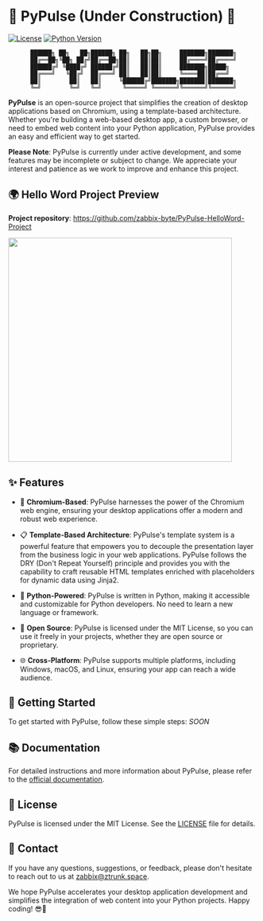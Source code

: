 # 🚧 **PyPulse (Under Construction)** 🚧


[![License](https://img.shields.io/badge/License-MIT-blue.svg)](https://opensource.org/licenses/MIT)
[![Python Version](https://img.shields.io/badge/Python-3.8-blue)](https://www.python.org/downloads/)

<div align="center">

```plaintext
██████╗ ██╗   ██╗██████╗ ██╗   ██╗██╗     ███████╗███████╗
██╔══██╗╚██╗ ██╔╝██╔══██╗██║   ██║██║     ██╔════╝██╔════╝
██████╔╝ ╚████╔╝ ██████╔╝██║   ██║██║     ███████╗█████╗  
██╔═══╝   ╚██╔╝  ██╔═══╝ ██║   ██║██║     ╚════██║██╔══╝  
██║        ██║   ██║     ╚██████╔╝███████╗███████║███████╗
╚═╝        ╚═╝   ╚═╝      ╚═════╝ ╚══════╝╚══════╝╚══════╝
```

</div>


**PyPulse** is an open-source project that simplifies the creation of desktop applications based on Chromium, using a template-based architecture. Whether you're building a web-based desktop app, a custom browser, or need to embed web content into your Python application, PyPulse provides an easy and efficient way to get started.

**Please Note**: PyPulse is currently under active development, and some features may be incomplete or subject to change. We appreciate your interest and patience as we work to improve and enhance this project.

## 🌍 Hello Word Project Preview
**Project repository**: https://github.com/zabbix-byte/PyPulse-HelloWord-Project

<img src="https://github.com/zabbix-byte/PyPulse/blob/main/HelloWordProject.gif" height="450px"></img>

## ✨ Features

- 🚀 **Chromium-Based**: PyPulse harnesses the power of the Chromium web engine, ensuring your desktop applications offer a modern and robust web experience.

- 📋 **Template-Based Architecture**: PyPulse's template system is a powerful feature that empowers you to decouple the presentation layer from the business logic in your web applications. PyPulse follows the DRY (Don't Repeat Yourself) principle and provides you with the capability to craft reusable HTML templates enriched with placeholders for dynamic data using Jinja2.

- 🐍 **Python-Powered**: PyPulse is written in Python, making it accessible and customizable for Python developers. No need to learn a new language or framework.

- 📖 **Open Source**: PyPulse is licensed under the MIT License, so you can use it freely in your projects, whether they are open source or proprietary.

- 🌐 **Cross-Platform**: PyPulse supports multiple platforms, including Windows, macOS, and Linux, ensuring your app can reach a wide audience.



## 🚀 Getting Started

To get started with PyPulse, follow these simple steps: *SOON*

## 📚 Documentation

For detailed instructions and more information about PyPulse, please refer to the [official documentation](https://github.com/zabbix-byte/PyPulse/wiki).

## 📜 License

PyPulse is licensed under the MIT License. See the [LICENSE](LICENSE) file for details.

## 💌 Contact

If you have any questions, suggestions, or feedback, please don't hesitate to reach out to us at [zabbix@ztrunk.space](mailto:zabbix@ztrunk.space).

We hope PyPulse accelerates your desktop application development and simplifies the integration of web content into your Python projects. Happy coding! 😎🚀
